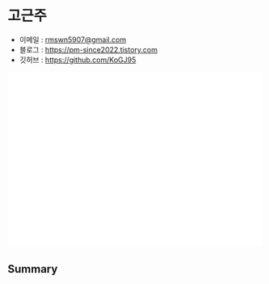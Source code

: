 # 고근주
- 이메일 : rmswn5907@gmail.com
- 블로그 : https://pm-since2022.tistory.com
- 깃허브 : https://github.com/KoGJ95

![Metrics](/github-metrics.svg)

## Summary
